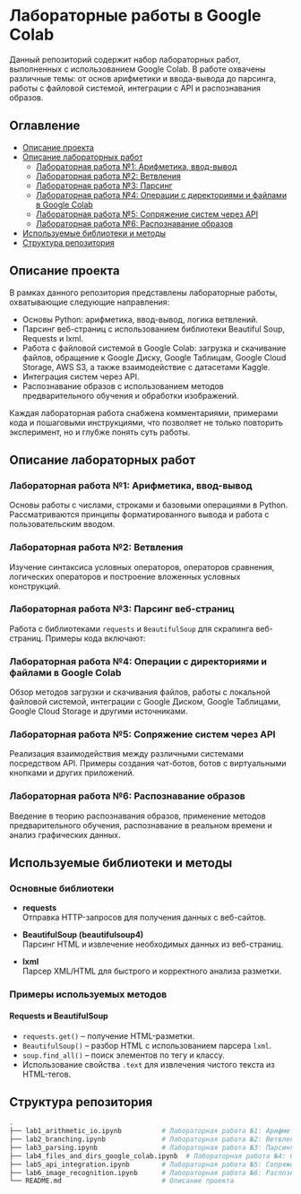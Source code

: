 # Лабораторные работы в Google Colab

Данный репозиторий содержит набор лабораторных работ, выполненных с использованием Google Colab. В работе охвачены различные темы: от основ арифметики и ввода-вывода до парсинга, работы с файловой системой, интеграции с API и распознавания образов.

## Оглавление

- [Описание проекта](#описание-проекта)
- [Описание лабораторных работ](#описание-лабораторных-работ)
  - [Лабораторная работа №1: Арифметика, ввод-вывод](#лабораторная-работа-№1)
  - [Лабораторная работа №2: Ветвления](#лабораторная-работа-№2)
  - [Лабораторная работа №3: Парсинг](#лабораторная-работа-№3)
  - [Лабораторная работа №4: Операции с директориями и файлами в Google Colab](#лабораторная-работа-№4)
  - [Лабораторная работа №5: Сопряжение систем через API](#лабораторная-работа-№5)
  - [Лабораторная работа №6: Распознавание образов](#лабораторная-работа-№6)
- [Используемые библиотеки и методы](#используемые-библиотеки-и-методы)
- [Структура репозитория](#структура-репозитория)

## Описание проекта

В рамках данного репозитория представлены лабораторные работы, охватывающие следующие направления:
- Основы Python: арифметика, ввод-вывод, логика ветвлений.
- Парсинг веб-страниц с использованием библиотеки Beautiful Soup, Requests и lxml.
- Работа с файловой системой в Google Colab: загрузка и скачивание файлов, обращение к Google Диску, Google Таблицам, Google Cloud Storage, AWS S3, а также взаимодействие с датасетами Kaggle.
- Интеграция систем через API.
- Распознавание образов с использованием методов предварительного обучения и обработки изображений.

Каждая лабораторная работа снабжена комментариями, примерами кода и пошаговыми инструкциями, что позволяет не только повторить эксперимент, но и глубже понять суть работы.

## Описание лабораторных работ

### Лабораторная работа №1: Арифметика, ввод-вывод
Основы работы с числами, строками и базовыми операциями в Python. Рассматриваются принципы форматированного вывода и работа с пользовательским вводом.

### Лабораторная работа №2: Ветвления
Изучение синтаксиса условных операторов, операторов сравнения, логических операторов и построение вложенных условных конструкций.

### Лабораторная работа №3: Парсинг веб-страниц
Работа с библиотеками `requests` и `BeautifulSoup` для скрапинга веб-страниц. Примеры кода включают:

### Лабораторная работа №4: Операции с директориями и файлами в Google Colab
Обзор методов загрузки и скачивания файлов, работы с локальной файловой системой, интеграции с Google Диском, Google Таблицами, Google Cloud Storage и другими источниками.

### Лабораторная работа №5: Сопряжение систем через API
Реализация взаимодействия между различными системами посредством API. Примеры создания чат-ботов, ботов с виртуальными кнопками и других приложений.

### Лабораторная работа №6: Распознавание образов
Введение в теорию распознавания образов, применение методов предварительного обучения, распознавание в реальном времени и анализ графических данных.


## Используемые библиотеки и методы

### Основные библиотеки

- **requests**  
  Отправка HTTP-запросов для получения данных с веб-сайтов.

- **BeautifulSoup (beautifulsoup4)**  
  Парсинг HTML и извлечение необходимых данных из веб-страниц.

- **lxml**  
  Парсер XML/HTML для быстрого и корректного анализа разметки.

### Примеры используемых методов

#### Requests и BeautifulSoup

- `requests.get()` – получение HTML-разметки.
- `BeautifulSoup()` – разбор HTML с использованием парсера `lxml`.
- `soup.find_all()` – поиск элементов по тегу и классу.
- Использование свойства `.text` для извлечения чистого текста из HTML-тегов.

## Структура репозитория

```bash
.
├── lab1_arithmetic_io.ipynb          # Лабораторная работа №1: Арифметика, ввод-вывод
├── lab2_branching.ipynb              # Лабораторная работа №2: Ветвления
├── lab3_parsing.ipynb                # Лабораторная работа №3: Парсинг веб-страниц
├── lab4_files_and_dirs_google_colab.ipynb  # Лабораторная работа №4: Операции с директориями и файлами в Google Colab
├── lab5_api_integration.ipynb        # Лабораторная работа №5: Сопряжение систем через API
├── lab6_image_recognition.ipynb      # Лабораторная работа №6: Распознавание образов
└── README.md                         # Описание проекта

